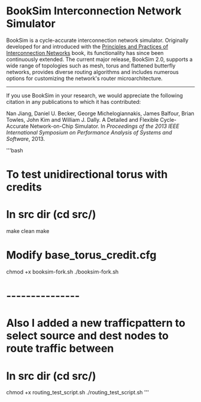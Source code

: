 BookSim Interconnection Network Simulator
=========================================

BookSim is a cycle-accurate interconnection network simulator.
Originally developed for and introduced with the [Principles and Practices of Interconnection Networks](http://cva.stanford.edu/books/ppin/) book, its functionality has since been continuously extended.
The current major release, BookSim 2.0, supports a wide range of topologies such as mesh, torus and flattened butterfly networks, provides diverse routing algorithms and includes numerous options for customizing the network's router microarchitecture.

---

If you use BookSim in your research, we would appreciate the following citation in any publications to which it has contributed:

Nan Jiang, Daniel U. Becker, George Michelogiannakis, James Balfour, Brian Towles, John Kim and William J. Dally. A Detailed and Flexible Cycle-Accurate Network-on-Chip Simulator. In *Proceedings of the 2013 IEEE International Symposium on Performance Analysis of Systems and Software*, 2013.

'''bash
# To test unidirectional torus with credits
# In src dir (cd src/)
make clean
make

# Modify base_torus_credit.cfg
chmod +x booksim-fork.sh
./booksim-fork.sh

# ---------------
# Also I added a new trafficpattern to select source and dest nodes to route traffic between
# In src dir (cd src/)
chmod +x routing_test_script.sh
./routing_test_script.sh
'''